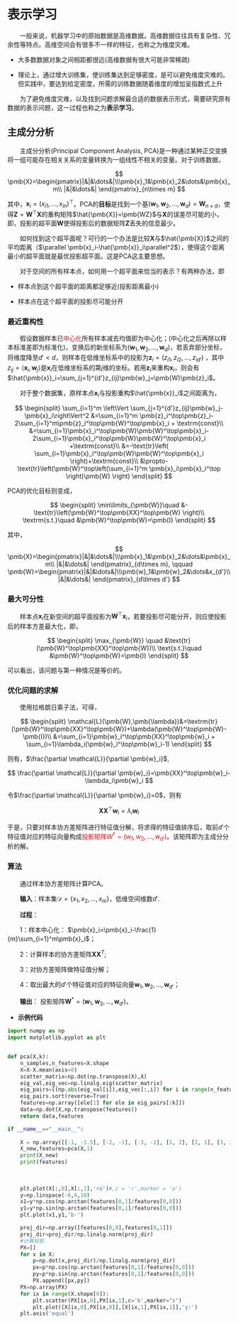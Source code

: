 # 表示学习

&emsp;&emsp;一般来说，机器学习中的原始数据是高维数据。高维数据往往具有复杂性、冗余性等特点。高维空间会有很多不一样的特征，也称之为维度灾难。

- 大多数数据对象之间相距都很远(高维数据有很大可能非常稀疏)

- 理论上，通过增大训练集，使训练集达到足够密度，是可以避免维度灾难的。但实践中，要达到给定密度，所需的训练数据随着维度的增加呈指数式上升

&emsp;&emsp;为了避免维度灾难，以及找到问题求解最合适的数据表示形式，需要研究原有数据的表示问题，这一过程也称之为**表示学习**。


## 主成分分析

&emsp;&emsp;主成分分析(Principal Component Analysis, PCA)是一种通过某种正交变换将一组可能存在相关关系的变量转换为一组线性不相关的变量。对于训练数据，

$$
\pmb{X}=\begin{pmatrix}|&|&\dots&|\\\pmb{x}_1&\pmb{x}_2&\dots&\pmb{x}_m\\ |&|&\dots&| \end{pmatrix}_{n\times m}
$$

其中，$\pmb{x}_i=(x_{i1},...,x_{in})^\top$。PCA的**目标**是找到一个基$(\pmb{w}_1,\pmb{w}_2,...,\pmb{w}_d)=\pmb{W}_{n\times d}$，使得$\pmb{Z}=\pmb{W}^\top\pmb{X}$的重构矩阵$\hat{\pmb{X}}=\pmb{WZ}$与$\pmb{X}$的误差尽可能的小，即，投影的超平面$\pmb{W}$使得投影后的数据矩阵$\pmb{Z}$丢失的信息最少。

&emsp;&emsp;如何找到这个超平面呢？可行的一个办法是比较$\pmb{X}$与$\hat{\pmb{X}}$之间的平均距离（$\parallel \pmb{x}_i-\hat{\pmb{x}}_i\parallel^2$），使得这个距离最小的超平面就是最优投影超平面。这是PCA这主要思想。

&emsp;&emsp;对于空间的所有样本点，如何用一个超平面来恰当的表示？有两种办法，即

+ 样本点到这个超平面的距离都足够近(投影距离最小)

+ 样本点在这个超平面的投影尽可能分开

### 最近重构性

&emsp;&emsp;假设数据样本已<font color="red">中心化</font>所有样本减去均值即为中心化；(中心化之后再除以样本标准差即为标准化)，变换后的新坐标系为$(\pmb{w}_1,\pmb{w}_2,...,\pmb{w}_d)$，若丢弃部分坐标，将维度降至$d'<d$，则样本在低维坐标系中的投影为$\pmb{z}_i=(z_{i1},z_{i2},...,z_{id'})$ ，其中$z_{ij}=\langle \pmb{x}_i,\pmb{w}_j\rangle$是$\pmb{x}_i$在低维坐标系的第$j$维的坐标。若用$\pmb{z}_i$来重构$\pmb{x}_i$，则会有$\hat{\pmb{x}}_i=\sum_{j=1}^{d'}z_{ij}\pmb{w}_j=\pmb{W}\pmb{z}_i$。

&emsp;&emsp;对于整个数据集，原样本点$\pmb{x}_i$与投影重构$\hat{\pmb{x}}_i$之间距离为，

$$
\begin{split}
\sum_{i=1}^m \left\Vert \sum_{j=1}^{d'}z_{ij}\pmb{w}_j-\pmb{x}_i\right\Vert^2 &=\sum_{i=1}^m \pmb{z}_i^\top\pmb{z}_i-2\sum_{i=1}^m\pmb{z}_i^\top\pmb{W}^\top\pmb{x}_i + \textrm{const}\\
&=\sum_{i=1}\pmb{x}_i^\top\pmb{W}\pmb{W}^\top\pmb{x}_i-2\sum_{i=1}\pmb{x}_i^\top\pmb{W}\pmb{W}^\top\pmb{x}_i +\textrm{const}\\
&=-\text{tr}\left( \sum_{i=1}\pmb{x}_i^\top\pmb{W}\pmb{W}^\top\pmb{x}_i  \right)+\textrm{const}\\
&\propto-\text{tr}\left(\pmb{W}^\top\left(\sum_{i=1}^m \pmb{x}_i\pmb{x}_i^\top  \right)\pmb{W} \right)
\end{split}
$$

PCA的优化目标则变成，

$$
\begin{split}
\min\limits_{\pmb{W}}\quad &-\text{tr}\left(\pmb{W}^\top\pmb{XX}^\top\pmb{W} \right)\\
\textrm{s.t.}\quad &\pmb{W}^\top\pmb{W}=\pmb{I}
\end{split}
$$

其中，

$$
\pmb{X}=\begin{pmatrix}|&|&\dots&|\\\pmb{x}_1&\pmb{x}_2&\dots&\pmb{x}_m\\ |&|&\dots&| \end{pmatrix}_{d\times m}, \qquad
\pmb{W}=\begin{pmatrix}|&|&\dots&|\\\pmb{w}_1&\pmb{w}_2&\dots&x_{d'}\\ |&|&\dots&| \end{pmatrix}_{d\times d'}
$$

### 最大可分性

&emsp;&emsp;样本点$\pmb{x}_i$在新空间的超平面投影为$\pmb{W}^\top\pmb{x}_i$，若要投影尽可能分开，则应使投影后的样本方差最大化，即，

$$
\begin{split}
\max_{\pmb{W}} \quad &\text{tr}(\pmb{W}^\top\pmb{XX}^\top\pmb{W})\\
\text{s.t.}\quad &\pmb{W}^\top\pmb{W}=\pmb{I}
\end{split}
$$

可以看出，该问题与第一种情况是等价的。

### 优化问题的求解

&emsp;&emsp;使用拉格朗日乘子法，可得，

$$
\begin{split}
\mathcal{L}(\pmb{W},\pmb{\lambda})&=\textrm{tr}(\pmb{W}^\top\pmb{XX}^\top\pmb{W})+\lambda(\pmb{W}^\top\pmb{W}-\pmb{I})\\
&=\sum_{i=1}\pmb{w}_i^\top\pmb{XX}^\top\pmb{w}_i + \sum_{i=1}\lambda_i(\pmb{w}_i^\top\pmb{w}_i-1)
\end{split}
$$

则有，$\frac{\partial \mathcal{L}}{\partial \pmb{w}_i}$,

$$
\frac{\partial \mathcal{L}}{\partial \pmb{w}_i}=\pmb{XX}^\top\pmb{w}_i-\lambda_i\pmb{w}_i
$$

令$\frac{\partial \mathcal{L}}{\partial \pmb{w}_i}=0$，则有

$$
\pmb{X}\pmb{X}^\top\pmb{w}_i=\lambda_i\pmb{w}_i
$$

于是，只要对样本协方差矩阵进行特征值分解，将求得的特征值排序后，取前$d'$个特征值对应的特征向量构成<font color="red">投影矩阵$W^*=(w_1,w_2,...,w_{d'})$</font>。该矩阵即为主成分分析的解。


### 算法


&emsp;&emsp;通过样本协方差矩阵计算PCA。

&emsp;&emsp;**输入**：样本集$\mathcal{D}=\{x_1,x_2,...,x_m\}$，低维空间维数$d'$.

&emsp;&emsp;**过程**：

&emsp;&emsp;1：样本中心化： $\pmb{x}_i=\pmb{x}_i-\frac{1}{m}\sum_{i=1}^m\pmb{x}_i$；

&emsp;&emsp;2：计算样本的协方差矩阵$\pmb{XX}^T$;

&emsp;&emsp;3：对协方差矩阵做特征值分解；

&emsp;&emsp;4：取出最大的$d'$个特征值对应的特征向量$\pmb{w}_1,\pmb{w}_2,...,\pmb{w}_{d'}$；

&emsp;&emsp;**输出**： 投影矩阵$\pmb{W}^*=(\pmb{w}_1,\pmb{w}_2,...,\pmb{w}_{d'})$。


- **示例代码**

```python
import numpy as np
import matplotlib.pyplot as plt


def pca(X,k):
    n_samples,n_features=X.shape
    X=X-X.mean(axis=0)
    scatter_matrix=np.dot(np.transpose(X),X)
    eig_val,eig_vec=np.linalg.eig(scatter_matrix)
    eig_pairs=[(np.abs(eig_val[i]),eig_vec[:,i]) for i in range(n_features)]
    eig_pairs.sort(reverse=True)
    features=np.array([ele[1] for ele in eig_pairs[:k]])
    data=np.dot(X,np.transpose(features))
    return data,features

if __name__=="__main__":
    
    X = np.array([[-1, -1.5], [-2, -1], [-3, -2], [1, 2], [2, 1], [3, 2],[1,3],[-1.5,1]]) 
    X_new,features=pca(X,1)
    print(X_new)
    print(features)
    
    
    
    plt.plot(X[:,0],X[:,1],'ro')#,c = 'r',marker = 'o')
    y=np.linspace(-6,6,10)
    x1=y*np.cos(np.arctan(features[0,1]/features[0,0]))
    y1=y*np.sin(np.arctan(features[0,1]/features[0,0]))
    plt.plot(x1,y1,'b-')

    proj_dir=np.array([features[0,0],features[0,1]])
    proj_dir=proj_dir/np.linalg.norm(proj_dir)
    #计算投影
    PX=[]
    for x in X:
        p=np.dot(x,proj_dir)/np.linalg.norm(proj_dir)
        px=p*np.cos(np.arctan(features[0,1]/features[0,0]))
        py=p*np.sin(np.arctan(features[0,1]/features[0,0]))
        PX.append([px,py])
    PX=np.array(PX)  
    for ix in range(X.shape[0]):
        plt.scatter(PX[ix,0],PX[ix,1],c='b',marker="s")
        plt.plot([X[ix,0],PX[ix,0]],[X[ix,1],PX[ix,1]],'y:')
    plt.axis('equal')
```
